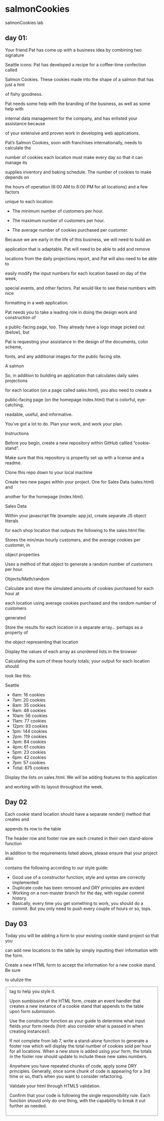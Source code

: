 # salmonCookies
salmonCookies lab


## day 01:


Your friend Pat has come up with a business idea by combining two signature 

Seattle icons: Pat has developed a recipe for a coffee-time confection called 

Salmon Cookies. These cookies made into the shape of a salmon that has just a hint 

of fishy goodness.


Pat needs some help with the branding of the business, as well as some help with 

internal data management for the company, and has enlisted your assistance because 

of your extensive and proven work in developing web applications.


Pat’s Salmon Cookies, soon with franchises internationally, needs to calculate the 

number of cookies each location must make every day so that it can manage its 

supplies inventory and baking schedule. The number of cookies to make depends on 

the hours of operation (6:00 AM to 8:00 PM for all locations) and a few factors 

unique to each location:


* The minimum number of customers per hour.

* The maximum number of customers per hour.

* The average number of cookies purchased per customer.


Because we are early in the life of this business, we will need to build an 

application that is adaptable. Pat will need to be able to add and remove 

locations from the daily projections report, and Pat will also need to be able to 

easily modify the input numbers for each location based on day of the week, 

special events, and other factors. Pat would like to see these numbers with nice 

formatting in a web application.


Pat needs you to take a leading role in doing the design work and construction of 

a public-facing page, too. They already have a logo image picked out (below), but 

Pat is requesting your assistance in the design of the documents, color scheme, 

fonts, and any additional images for the public facing site.


A salmon


So, in addition to building an application that calculates daily sales projections 

for each location (on a page called sales.html), you also need to create a 

public-facing page (on the homepage index.html) that is colorful, eye-catching, 

readable, useful, and informative.

You’ve got a lot to do. Plan your work, and work your plan.

Instructions


Before you begin, create a new repository within GitHub callled “cookie-stand”. 


Make sure that this repository is propertly set up with a license and a readme. 

Clone this repo down to your local machine


Create two new pages within your project. One for Sales Data (sales.html) and 

another for the homepage (index.html).

Sales Data


Within your javascript file (example: app.js), create separate JS object literals 

for each shop location that outputs the following to the sales.html file:


Stores the min/max hourly customers, and the average cookies per customer, in 

object properties


Uses a method of that object to generate a random number of customers per hour. 

Objects/Math/random


Calculate and store the simulated amounts of cookies purchased for each hour at 

each location using average cookies purchased and the random number of customers 

generated


Store the results for each location in a separate array… perhaps as a property of 

the object representing that location

Display the values of each array as unordered lists in the browser

Calculating the sum of these hourly totals; your output for each location should

look like this:

Seattle

* 6am: 16 cookies
* 7am: 20 cookies
* 8am: 35 cookies
* 9am: 48 cookies
* 10am: 56 cookies
* 11am: 77 cookies
* 12pm: 93 cookies
* 1pm: 144 cookies
* 2pm: 119 cookies
* 3pm: 84 cookies
* 4pm: 61 cookies
* 5pm: 23 cookies
* 6pm: 42 cookies
* 7pm: 57 cookies
* Total: 875 cookies

Display the lists on sales.html. We will be adding features to this application 

and working with its layout throughout the week.


## Day 02
Each cookie stand location should have a separate render() method that creates and

appends its row to the table


The header row and footer row are each created in their own stand-alone function


In addition to the requirements listed above, please ensure that your project also 

contains the following according to our style guide:

* Good use of a constructor function; style and syntax are correctly implemented
* Duplicate code has been removed and DRY principles are evident
* Working on a non-master branch for the day, with regular commit history.
*  Basically, every time you get something to work, you should do a commit. But you only need to push every couple of hours or so, tops.


## Day 03

Today you will be adding a form to your existing cookie stand project so that you

can add new locations to the table by simply inputting their information with the 
form.


Create a new HTML form to accept the information for a new cookie stand. Be sure 

to utulize the <fieldset> tag to help you style it.


Upon sumbission of the HTML form, create an event handler that creates a new instance of a cookie stand that appends to the table upon form submission.


Use the constructor function as your guide to determine what input fields your form needs (hint: also consider what is passed in when creating instances!).


If not complete from lab 7, write a stand-alone function to generate a footer row which will display the total number of cookies sold per hour for all locations. When a new store is added using your form, the totals in the footer row should update to include these new sales numbers.


Anywhere you have repeated chunks of code, apply some DRY principles. Generally, once some chunk of code is appearing for a 3rd time or so, that’s when you want to consider refactoring.


Validate your html through HTML5 validation.


Confirm that your code is following the single responsibility rule. Each function should only do one thing, with the capability to break it out further as needed.


